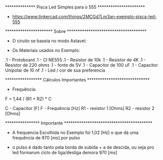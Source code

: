 ************** Pisca Led Simples para o 555 **********************

- https://www.tinkercad.com/things/2MCGd7Lm3an-exemplo-pisca-led-555

********************** Sobre *************************************

- O ciruito se baseia no modo Astavel:

- Os Materiais usados no Exemplo:

.1 - Protoboard
.1 - CI NE555
.1 - Resistor de 10k
.1 - Resistor de 4K 
.1 - Resistor de 220 ohms
.1 - fonte de 5V
.1 - Capacitor de 100 uF
.1 - Capacitor Unipolar de 10 nf
.1 - Led / cor de sua preferencia

***************** Cálculos Importantes *****************************


- Frequência:

F = 1,44 / (R1 + R2) * C 

C - Capacitor  [F]
F - Frequência [Hz] 
R1 - resistor 1 [Ohms] 
R2 - resistor 2 [Ohms] 

**************** Importante *****************************************

- A frequencia Escolhida no Exemplo foi 1,02 [Hz]
o que dá uma frequência de 970 [ms] por pulso

- o pulso é dado tanto pela borda de subida + a de descida,
ou seja pro led formarum ciclo de liga/desliga demora 970 [ms]
